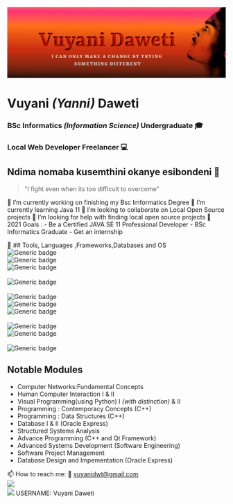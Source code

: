 ![alt text](https://github.com/Loboa/Loboa/blob/main/github.png)
# Vuyani _(Yanni)_ Daweti
### BSc Informatics _(Information Science)_  Undergraduate :mortar_board: 
### Local Web Developer Freelancer :computer:

## Ndima nomaba kusemthini okanye esibondeni 👋 
> "I fight even when its too difficult to overcome"



    
    
🔭 I’m currently working on finishing my Bsc Imformatics Degree
🌱 I’m currently learning Java 11
👯 I’m looking to collaborate on Local Open Source projects 
🤔 I’m looking for help with finding local open source projects
:dart: 2021 Goals :  - Be a Certified JAVA SE 11 Professional Developer 
                     - BSc Informatics Graduate 
                     - Get an internship
                     
:wrench: ## Tools, Languages ,Frameworks,Databases and OS  <br/>
![Generic badge](https://img.shields.io/badge/Language-Java-orange.svg) <br/>
![Generic badge](https://img.shields.io/badge/Language-Python-yellow.svg)  <br/>
![Generic badge](https://img.shields.io/badge/Language-C++-ORANGE.svg)   <br/> <br/>
![Generic badge](https://img.shields.io/badge/Framework-Qt-ORANGE.svg)  <br/> <br/>
![Generic badge](https://img.shields.io/badge/Tool-VSCode-white.svg)  <br/>
![Generic badge](https://img.shields.io/badge/Tool-IntelliJ-orange.svg)  <br/>
![Generic badge](https://img.shields.io/badge/Tool-Github-green.svg) <br/> <br/>
![Generic badge](https://img.shields.io/badge/DB-MySQL-blue.svg) <br/>
![Generic badge](https://img.shields.io/badge/DB-OracleExpress-red.svg) <br/> <br/>
![Generic badge](https://img.shields.io/badge/OS-Linux-ORANGE.svg)  <br/>


## Notable Modules 
  - Computer Networks:Fundamental Concepts
  - Human Computer Interaction I & II
  - Visual Programming(using Python) I _(with distinction)_ & II
  - Programming : Contemporacy Concepts (C++)
  - Programming : Data Structures (C++)
  - Database I & II (Oracle Express)
  - Structured Systems Analysis
  - Advance Programming (C++ and Qt Framework)
  - Advanced Systems Development (Software Engineering)
  - Software Project Management 
  - Database Design and Impementation  (Oracle Express)
  
 📫 How to reach me: :e-mail: vuyanidwt@gmail.com <br>
                     [<img width=22px src=https://simpleicons.org/icons/twitter.svg>](https://twitter.com/VuyaniD6) <br>
                      <img width=22px src=https://simpleicons.org/icons/stackoverflow.svg> USERNAME: Vuyani Daweti

